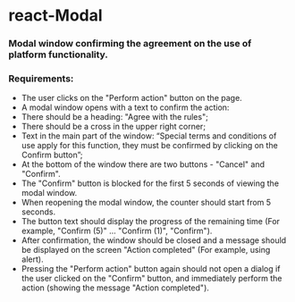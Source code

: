# react-Modal
### Modal window confirming the agreement on the use of platform functionality.

### Requirements:

- The user clicks on the "Perform action" button on the page.
- A modal window opens with a text to confirm the action:
- There should be a heading: "Agree with the rules";
- There should be a cross in the upper right corner;
- Text in the main part of the window: “Special terms and conditions of use apply for this function, they must be confirmed by clicking on the Confirm button”;
- At the bottom of the window there are two buttons - "Cancel" and "Confirm".
- The "Confirm" button is blocked for the first 5 seconds of viewing the modal window.
- When reopening the modal window, the counter should start from 5 seconds.
- The button text should display the progress of the remaining time (For example, "Confirm (5)" ... "Confirm (1)", "Confirm").
- After confirmation, the window should be closed and a message should be displayed on the screen "Action completed" (For example, using alert).
- Pressing the "Perform action" button again should not open a dialog if the user clicked on the "Confirm" button, and immediately perform the action (showing the message "Action completed").
